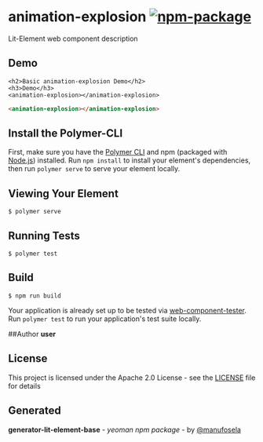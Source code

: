 # animation-explosion [![npm-package](https://img.shields.io/badge/npmjs-package-red)](https://www.npmjs.com/package/animation-explosion)

Lit-Element web component description

## Demo

```
<h2>Basic animation-explosion Demo</h2>
<h3>Demo</h3>
<animation-explosion></animation-explosion>

```
<!---
```
<custom-element-demo>
  <template>
    <link rel="import" href="animation-explosion.html">
    <next-code-block></next-code-block>
  </template>
</custom-element-demo>
```
-->
```html
<animation-explosion></animation-explosion>

```
## Install the Polymer-CLI

First, make sure you have the [Polymer CLI](https://www.npmjs.com/package/polymer-cli) and npm (packaged with [Node.js](https://nodejs.org)) installed. Run `npm install` to install your element's dependencies, then run `polymer serve` to serve your element locally.

## Viewing Your Element

```
$ polymer serve
```

## Running Tests

```
$ polymer test
```

## Build
```
$ npm run build
```

Your application is already set up to be tested via [web-component-tester](https://github.com/Polymer/web-component-tester). Run `polymer test` to run your application's test suite locally.

##Author
**user**

## License

This project is licensed under the Apache 2.0 License - see the [LICENSE](LICENSE) file for details

## Generated

**generator-lit-element-base** - *yeoman npm package* - by [@manufosela](https://github.com/manufosela/generator-litelement-webcomponent)
